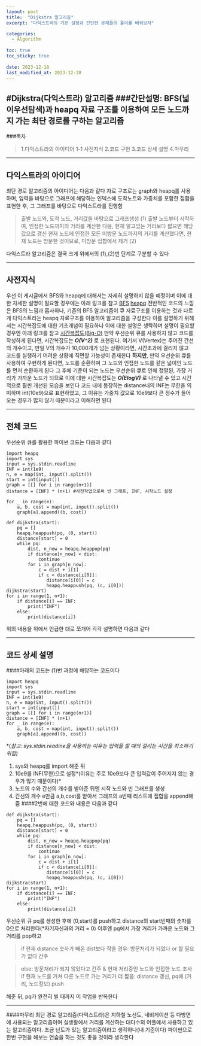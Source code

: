 ```yaml
---
layout: post
title:  "Dijkstra 알고리즘"
excerpt: "다익스트라의 기본 설정과 간단한 문제들의 풀이를 배워보자"

categories:
  - Algorithm
  
toc: true
toc_sticky: true
 
date: 2023-12-18
last_modified_at: 2023-12-28
---
```

#Dijkstra(다익스트라) 알고리즘
###**간단설명:** BFS(넓이우선탐색)과 heapq 자료 구조를 이용하여 모든 노드까지 가는 최단 경로를 구하는 알고리즘
---
###목차
>1.다익스트라의 아이디어
>1-1 사전지식
>2.코드 구현
>3.코드 상세 설명
>4.마무리

___
## 다익스트라의 아이디어
최단 경로 알고리즘의 아이디어는 다음과 같다
자료 구조로는 graph와 heapq를 사용하며, 입력을 바탕으로 그래프에 해당하는 인덱스에 도착노트와 가중치를 포함한 집합을 표현한 후, 그 그래프를 바탕으로 다익스트라를 진행함

>출발 노드와, 도착 노드, 거리값을 바탕으로 그래프생성 (1)
출발 노드부터 시작하여, 인접한 노드까지의 거리를 계산한 다음, 
현재 알고있는 거리보다 짧으면 해당 값으로 갱신 
현재 노드에 인접한 모든 미방문 노드까지의 거리를 계산했다면, 
현재 노드는 방문한 것이므로, 미방문 집합에서 제거 (2)

다익스트라 알고리즘은 결국 크게 위에서의 (1),(2)번 단계로 구분할 수 있다
___
## 사전지식
우선 이 게시글에서 BFS와 heapq에 대해서는 
자세히 설명하지 않을 예정이며 이에 대한 자세한 설명이 필요할 경우에는 아래 링크를 참고
[BFS](https://itholic.github.io/python-bfs-dfs/#google_vignette)
[heapq](https://www.daleseo.com/python-heapq/)
전반적인 코드의 느낌은 BFS의 느낌과 흡사하나, 기존의 BFS 알고리즘이 큐 자료구조를 이용하는 것과 다르게 다익스트라는 heapq 자료구조를 이용하여 알고리즘을 구성한다
이를 설명하기 위해서는 시간복잡도에 대한 기초개념이 필요하나 이에 대한 설명은 생략하며 설명이 필요할 경우엔 아래 링크를 참고
[시간복잡도(Big-O)](https://velog.io/@gillog/%EC%8B%9C%EA%B0%84%EB%B3%B5%EC%9E%A1%EB%8F%84#:~:text=%EA%B0%84%20%EB%B3%B5%EC%9E%A1%EB%8F%84%EB%8A%94%20%EB%AC%B8%EC%A0%9C%EB%A5%BC%20%ED%95%B4%EA%B2%B0%ED%95%98%EB%8A%94%EB%8D%B0%20%EA%B1%B8%EB%A6%AC%EB%8A%94%20%EC%8B%9C%EA%B0%84%EA%B3%BC%20%EC%9E%85%EB%A0%A5%EC%9D%98%20%ED%95%A8%EC%88%98,%EB%B9%85-%EC%98%A4%20%ED%91%9C%EA%B8%B0%EB%B2%95%EC%9D%80%20%EA%B3%84%EC%88%98%EC%99%80%20%EB%82%AE%EC%9D%80%20%EC%B0%A8%EC%88%98%EC%9D%98%20%ED%95%AD%EC%9D%84%20%EC%A0%9C%EC%99%B8%EC%8B%9C%ED%82%A4%EB%8A%94%20%EB%B0%A9%EB%B2%95%EC%9D%B4%EB%8B%A4.)
만약 우선순위 큐를 사용하지 않고 코드를 작성하게 된다면, 시간복잡도는 ***O(V^2)*** 로 표현된다. 여기서 V(Vertex)는 주어진 간선의 개수이고, 만일 V의 개수가 10,000개가 넘는 상황이라면, 시간초과에 걸리지 않고 코드를 실행하기 어려운 상황에 직면할 가능성이 존재한다
**하지만**, 만약 우선순위 큐를 사용하여 구현하게 된다면, 노드를 순환하며 그 노드와 인접한 노드를 같은 넓이인 노드를 먼저 순환하게 된다
그 후에 기준이 되는 노드는 우선순위 큐로 인해 정렬된, 가장 거리가 가까운 노드가 되므로 이에 대한 시간복잡도는 ***O(ElogV)*** 로 나타낼 수 있고 시간적으로 훨씬 개선된 모습을 보인다
코드 내에 등장하는 distance내의  INF는 무한을 의미하며 int(10e9)으로 표현하였고, 그 이유는 가중치 값으로 10e9보다 큰 정수가 들어오는 경우가 많지 않기 때문이라고 이해하면 된다
___
## 전체 코드
우선순위 큐를 활용한 파이썬 코드는 다음과 같다
```
import heapq
import sys
input = sys.stdin.readline
INF = int(1e9)
n, e = map(int, input().split())
start = int(input())
graph = [[] for i in range(n+1)]
distance = [INF] * (n+1) #사전작업으로써 빈 그래프, INF, 시작노드 설정

for _ in range(e):
    a, b, cost = map(int, input().split())
    graph[a].append((b, cost))

def dijkstra(start):
    pq = []
    heapq.heappush(pq, (0, start))
    distance[start] = 0
    while pq:
        dist, n_now = heapq.heappop(pq)
        if distance[n_now] < dist:
            continue
        for i in graph[n_now]:
            c = dist + i[1]
            if c < distance[i[0]]:
               distance[i[0]] = c
               heapq.heappush(pq, (c, i[0]))
dijkstra(start)
for i in range(1, n+1):
    if distance[i] == INF:
        print("INF")
    else: 
        print(distance[i])
```
위의 내용을 위에서 언급한 대로 쪼개어 각각 설명하면 다음과 같다
___
## 코드 상세 설명
####아래의 코드는 (1)번 과정에 해당하는 코드이다
```
import heapq
import sys
input = sys.stdin.readline
INF = int(1e9)
n, e = map(int, input().split())
start = int(input())
graph = [[] for i in range(n+1)]
distance = [INF] * (n+1)
for _ in range(e):
    a, b, cost = map(int, input().split())
    graph[a].append((b, cost))
```
*(*참고: sys.stdin.readine을 사용하는 이유는 입력을 할 때의 걸리는 시간을 최소하기 위함)*
1. sys와 heapq를 import 해준 뒤
2. 10e9를 INF(무한)으로 설정*(이유는 주로 10e9보다 큰 입력값이 주어지지 않는 경우가 많기 때문이다)*
3. 노드의 수와 간선의 개수를 받아준 뒤엔 시작 노드와 빈 그래프를 생성
4. 간선의 개수 e만큼 a,b,cost를 받아서 그래프의 a번째 리스트에 집합을 append해줌
####2번에 대한 코드와 내용은 다음과 같다
```
def dijkstra(start):
    pq = []
    heapq.heappush(pq, (0, start))
    distance[start] = 0
    while pq:
        dist, n_now = heapq.heappop(pq)
        if distance[n_now] < dist:
            continue
        for i in graph[n_now]:
            c = dist + i[1]
            if c < distance[i[0]]:
               distance[i[0]] = c
               heapq.heappush(pq, (c, i[0]))
dijkstra(start)
for i in range(1, n+1):
    if distance[i] == INF:
        print("INF")
    else: 
        print(distance[i])
```
우선순위 큐 pq를 생성한 후에 (0,start)를 push하고 distance의 start번째의 숫자를 0으로 처리한다(*자기자신과의 거리 = 0)
이후엔 pq에서 가장 거리가 가까운 노드와 그 거리를 pop하고
>if 현재 distance 숫자가 빼온 dist보다 작을 경우:
방문처리가 되었다 or 할 필요가 없다 간주

>else:
방문처리가 되지 않았다고 간주 & 현재 처리중인 노드와 인접한 노드 조사
if 현재 노드를 거쳐 다른 노드로 가는 거리가 더 짧음:
distance 갱신, pq에 (거리, 노드정보) push

해준 뒤, pq가 완전히 빌 때까지 이 작업을 반복한다
___
####마무리
최단 경로 알고리즘(다익스트라)은 지하철 노선도, 네비게이션 등 다방면에 사용되는 알고리즘이며 실생활에서 거리를 계산하는 대다수의 어플에서 사용하고 있는 알고리즘이다. 조금 난도가 있는 알고리즘이라고 생각하나(내 기준이다) 파이썬으로 한번 구현을 해보는 연습을 하는 것도 좋을 것이라 생각한다
